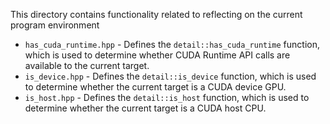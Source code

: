 This directory contains functionality related to reflecting on the current program environment

* `has_cuda_runtime.hpp` - Defines the `detail::has_cuda_runtime` function, which is used to determine whether CUDA Runtime API calls are available to the current target.
* `is_device.hpp` - Defines the `detail::is_device` function, which is used to determine whether the current target is a CUDA device GPU.
* `is_host.hpp` - Defines the `detail::is_host` function, which is used to determine whether the current target is a CUDA host CPU.

